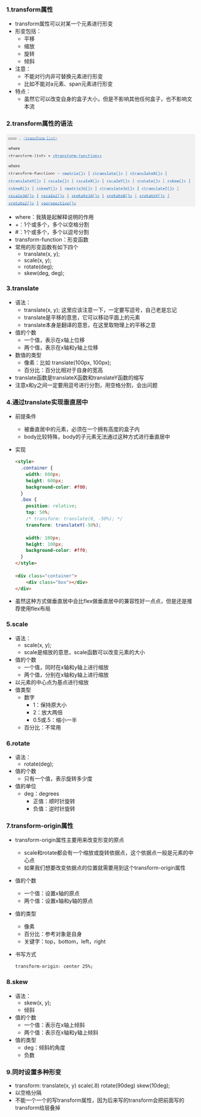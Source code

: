 ### 1.transform属性

- transform属性可以对某一个元素进行形变
- 形变包括：
  - 平移
  - 缩放
  - 旋转
  - 倾斜
- 注意：
  - 不能对行内非可替换元素进行形变
  - 比如不能对a元素、span元素进行形变
- 特点：
  - 虽然它可以改变自身的盒子大小，但是不影响其他任何盒子，也不影响文本流

### 2.transform属性的语法

![image-20220421195039516](images/image-20220421195039516.png)

- where：我猜是起解释说明的作用
- +：1个或多个，多个以空格分割
- #：1个或多个，多个以逗号分割
- transform-function：形变函数
- 常用的形变函数有如下四个
  - translate(x, y);
  - scale(x, y);
  - rotate(deg);
  - skew(deg, deg);

### 3.translate

- 语法：
  - translate(x, y); 这里应该注意一下，一定要写逗号，自己老是忘记
  - translate是平移的意思，它可以移动平面上的元素
  - translate本身是翻译的意思，在这里取物理上的平移之意
- 值的个数
  - 一个值，表示在x轴上位移
  - 两个值，表示在x轴和y轴上位移
- 数值的类型
  - 像素：比如 translate(100px, 100px);
  - 百分比：百分比相对于自身的宽高
- translate函数是translateX函数和translateY函数的缩写
- 注意x和y之间一定要用逗号进行分割，用空格分割，会出问题

### 4.通过translate实现垂直居中

- 前提条件

  - 被垂直居中的元素，必须在一个拥有高度的盒子内
  - body比较特殊，body的子元素无法通过这种方式进行垂直居中

- 实现

  ```html
  <style>
    .container {
      width: 600px;
      height: 600px;
      background-color: #f00;
    }
    .box {
      position: relative;
      top: 50%;
      /* transform: translate(0, -50%); */
      transform: translateY(-50%);
  
      width: 100px;
      height: 100px;
      background-color: #ff0;
    }
  </style>
  
  <div class="container">
      <div class="box"></div>
  </div>
  ```

- 虽然这种方式做垂直居中会比flex做垂直居中的兼容性好一点点，但是还是推荐使用flex布局

### 5.scale

- 语法：
  - scale(x, y);
  - scale是缩放的意思，scale函数可以改变元素的大小
- 值的个数
  - 一个值，同时在x轴和y轴上进行缩放
  - 两个值，分别在x轴和y轴上进行缩放
- 以元素的中心点为基点进行缩放
- 值类型
  - 数字
    - 1：保持原大小
    - 2：放大两倍
    - 0.5或.5：缩小一半
  - 百分比：不常用

### 6.rotate

- 语法：
  - rotate(deg);
- 值的个数
  - 只有一个值，表示旋转多少度
- 值的单位
  - deg：degrees
    - 正值：顺时针旋转
    - 负值：逆时针旋转

### 7.transform-origin属性

- transform-origin属性主要用来改变形变的原点
  - scale和rotate都会有一个缩放或旋转依据点，这个依据点一般是元素的中心点
  - 如果我们想要改变依据点的位置就需要用到这个transform-origin属性
  
- 值的个数
  - 一个值：设置x轴的原点
  - 两个值：设置x轴和y轴的原点
  
- 值的类型
  - 像素
  - 百分比：参考对象是自身
  - 关键字：top，bottom，left，right
  
- 书写方式

  ```css
  transform-origin: center 25%;
  ```

### 8.skew

- 语法：
  - skew(x, y);
  - 倾斜
- 值的个数
  - 一个值：表示在x轴上倾斜
  - 两个值：表示在x轴和y轴上倾斜
- 值的类型
  - deg：倾斜的角度
  - 负数

### 9.同时设置多种形变

- transform: translate(x, y) scale(.8) rotate(90deg) skew(10deg);
- 以空格分隔
- 不能一个一个的写transform属性，因为后来写的transform会把前面写的transform给层叠掉